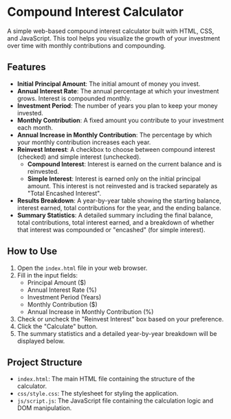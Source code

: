 # Compound Interest Calculator

A simple web-based compound interest calculator built with HTML, CSS, and JavaScript. This tool helps you visualize the growth of your investment over time with monthly contributions and compounding.

## Features

-   **Initial Principal Amount**: The initial amount of money you invest.
-   **Annual Interest Rate**: The annual percentage at which your investment grows. Interest is compounded monthly.
-   **Investment Period**: The number of years you plan to keep your money invested.
-   **Monthly Contribution**: A fixed amount you contribute to your investment each month.
-   **Annual Increase in Monthly Contribution**: The percentage by which your monthly contribution increases each year.
-   **Reinvest Interest**: A checkbox to choose between compound interest (checked) and simple interest (unchecked).
    -   **Compound Interest**: Interest is earned on the current balance and is reinvested.
    -   **Simple Interest**: Interest is earned only on the initial principal amount. This interest is not reinvested and is tracked separately as "Total Encashed Interest".
-   **Results Breakdown**: A year-by-year table showing the starting balance, interest earned, total contributions for the year, and the ending balance.
-   **Summary Statistics**: A detailed summary including the final balance, total contributions, total interest earned, and a breakdown of whether that interest was compounded or "encashed" (for simple interest).

## How to Use

1.  Open the `index.html` file in your web browser.
2.  Fill in the input fields:
    -   Principal Amount ($)
    -   Annual Interest Rate (%)
    -   Investment Period (Years)
    -   Monthly Contribution ($)
    -   Annual Increase in Monthly Contribution (%)
3.  Check or uncheck the "Reinvest Interest" box based on your preference.
4.  Click the "Calculate" button.
5.  The summary statistics and a detailed year-by-year breakdown will be displayed below.

## Project Structure

-   `index.html`: The main HTML file containing the structure of the calculator.
-   `css/style.css`: The stylesheet for styling the application.
-   `js/script.js`: The JavaScript file containing the calculation logic and DOM manipulation.
